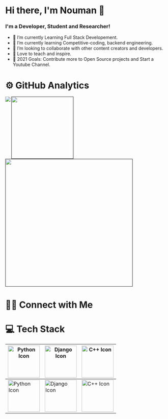 # Hi there, I'm Nouman 👋

### I'm a Developer, Student and Researcher!

* 🔭 I’m currently Learning Full Stack Developement.
* 🌱 I’m currently learning Competitive-coding, backend engineering.
* 👯 I’m looking to collaborate with other content creators and developers.
* 📢 Love to teach and inspire.
* 🥅 2021 Goals: Contribute more to Open Source projects and Start a Youtube Channel.


# ⚙️ GitHub Analytics

<a href="">
  <img align="Left" src="https://github-readme-stats.vercel.app/api?username=Nouman945&show_icons=true&theme=gruvbox" />
</a>

<a href="">
  <img height = "195" align="Center" src="https://github-readme-stats.vercel.app/api/top-langs/?username=Nouman945&layout=compact&theme=gruvbox&https://github.com/anuraghazra/github-readme-stats" />
</a>



<a href="">
  <img height = "400" widht="800" align="Center" src="https://github-readme-streak-stats.herokuapp.com/?user=Nouman945&theme=gruvbox&https://github.com/DenverCoder1/github-readme-streak-stats" />
</a>


# 🤝🏻 Connect with Me



# 💻 Tech Stack


| <img alt ="Python Icon " src="t.ly/749G" height="100" > | <img alt ="Django Icon " src=Django_Icon height="100" > | <img alt ="C++ Icon " src="t.ly/14FU" height="100" > |
| ---      | ---       |  ---      |
| <img alt ="Python Icon " src="t.ly/749G" height="100" > | <img alt ="Django Icon " src="t.ly/qeq7" height="100" > | <img alt ="C++ Icon " src="t.ly/14FU" height="100" > |

